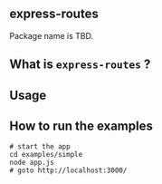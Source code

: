 
## express-routes

Package name is TBD.

## What is `express-routes` ?

## Usage

## How to run the examples

    # start the app
    cd examples/simple
    node app.js
    # goto http://localhost:3000/


